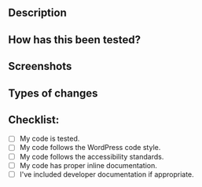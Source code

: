 ## Description

<!-- Please describe what you have changed or added -->

## How has this been tested?

<!-- Please describe in detail how you tested your changes. -->
<!-- Include details of your testing environment, tests run to see how -->
<!-- your change affects other areas of the code, etc. -->

## Screenshots <!-- if applicable -->

## Types of changes

<!-- What types of changes does your code introduce?  -->
<!-- Bug fix (non-breaking change which fixes an issue) -->
<!-- New feature (non-breaking change which adds functionality) -->
<!-- Breaking change (fix or feature that would cause existing functionality to not work as expected) -->

## Checklist:

- [ ] My code is tested.
- [ ] My code follows the WordPress code style. <!-- Check code: `npm run test` -->
- [ ] My code follows the accessibility standards.
- [ ] My code has proper inline documentation.
- [ ] I've included developer documentation if appropriate.
